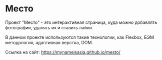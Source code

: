 # Место

Проект "Место" - это интерактивная страница, куда можно добавлять фотографии, удалять их и ставить лайки. 


В данном проекте используются такие технологии, как Flexbox, БЭМ методология, адаптивная верстка, DOM.  

Ссылка на сайт: https://mynameisasia.github.io/mesto/  
